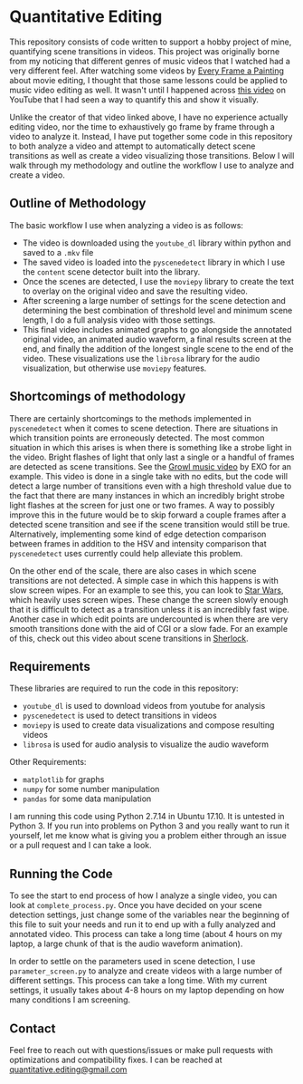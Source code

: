 # Quantitative Editing

This repository consists of code written to support a hobby project of mine, quantifying scene transitions in videos. This project was originally borne from my noticing that different genres of music videos that I watched had a very different feel. After watching some videos by [Every Frame a Painting](https://www.youtube.com/user/everyframeapainting) about movie editing, I thought that those same lessons could be applied to music video editing as well. It wasn't until I happened across [this video](https://www.youtube.com/watch?v=Q9v1UikfewA) on YouTube that I had seen a way to quantify this and show it visually.

Unlike the creator of that video linked above, I have no experience actually editing video, nor the time to exhaustively go frame by frame through a video to analyze it. Instead, I have put together some code in this repository to both analyze a video and attempt to automatically detect scene transitions as well as create a video visualizing those transitions. Below I will walk through my methodology and outline the workflow I use to analyze and create a video.

## Outline of Methodology

The basic workflow I use when analyzing a video is as follows:

* The video is downloaded using the `youtube_dl` library within python and saved to a `.mkv` file
* The saved video is loaded into the `pyscenedetect` library in which I use the `content` scene detector built into the library. 
* Once the scenes are detected, I use the `moviepy` library to create the text to overlay on the original video and save the resulting video.
* After screening a large number of settings for the scene detection and determining the best combination of threshold level and minimum scene length, I do a full analysis video with those settings. 
* This final video includes animated graphs to go alongside the annotated original video, an animated audio waveform, a final results screen at the end, and finally the addition of the longest single scene to the end of the video. These visualizations use the `librosa` library for the audio visualization, but otherwise use `moviepy` features.

## Shortcomings of methodology

There are certainly shortcomings to the methods implemented in `pyscenedetect` when it comes to scene detection. There are situations in which transition points are erroneously detected. The most common situation in which this arises is when there is something like a strobe light in the video. Bright flashes of light that only last a single or a handful of frames are detected as scene transitions. See the [Growl music video](https://www.youtube.com/watch?v=I3dezFzsNss) by EXO for an example. This video is done in a single take with no edits, but the code will detect a large number of transitions even with a high threshold value due to the fact that there are many instances in which an incredibly bright strobe light flashes at the screen for just one or two frames. A way to possibly improve this in the future would be to skip forward a couple frames after a detected scene transition and see if the scene transition would still be true. Alternatively, implementing some kind of edge detection comparison between frames in addition to the HSV and intensity comparison that `pyscenedetect` uses currently could help alleviate this problem.

On the other end of the scale, there are also cases in which scene transitions are not detected. A simple case in which this happens is with slow screen wipes. For an example to see this, you can look to [Star Wars](https://www.youtube.com/watch?v=hF50y9FAY-0), which heavily uses screen wipes. These change the screen slowly enough that it is difficult to detect as a transition unless it is an incredibly fast wipe. Another case in which edit points are undercounted is when there are very smooth transitions done with the aid of CGI or a slow fade. For an example of this, check out this video about scene transitions in [Sherlock](https://www.youtube.com/watch?v=1IDBZ5AsUuk).

## Requirements

These libraries are required to run the code in this repository:

* `youtube_dl` is used to download videos from youtube for analysis
* `pyscenedetect` is used to detect transitions in videos
* `moviepy` is used to create data visualizations and compose resulting videos
* `librosa` is used for audio analysis to visualize the audio waveform

Other Requirements:

* `matplotlib` for graphs
* `numpy` for some number manipulation
* `pandas` for some data manipulation

I am running this code using Python 2.7.14 in Ubuntu 17.10. It is untested in Python 3. If you run into problems on Python 3 and you really want to run it yourself, let me know what is giving you a problem either through an issue or a pull request and I can take a look.

## Running the Code

To see the start to end process of how I analyze a single video, you can look at `complete_process.py`. Once you have decided on your scene detection settings, just change some of the variables near the beginning of this file to suit your needs and run it to end up with a fully analyzed and annotated video. This process can take a long time (about 4 hours on my laptop, a large chunk of that is the audio waveform animation).

In order to settle on the parameters used in scene detection, I use `parameter_screen.py` to analyze and create videos with a large number of different settings. This process can take a long time. With my current settings, it usually takes about 4-8 hours on my laptop depending on how many conditions I am screening.

## Contact

Feel free to reach out with questions/issues or make pull requests with optimizations and compatibility fixes. I can be reached at quantitative.editing@gmail.com
